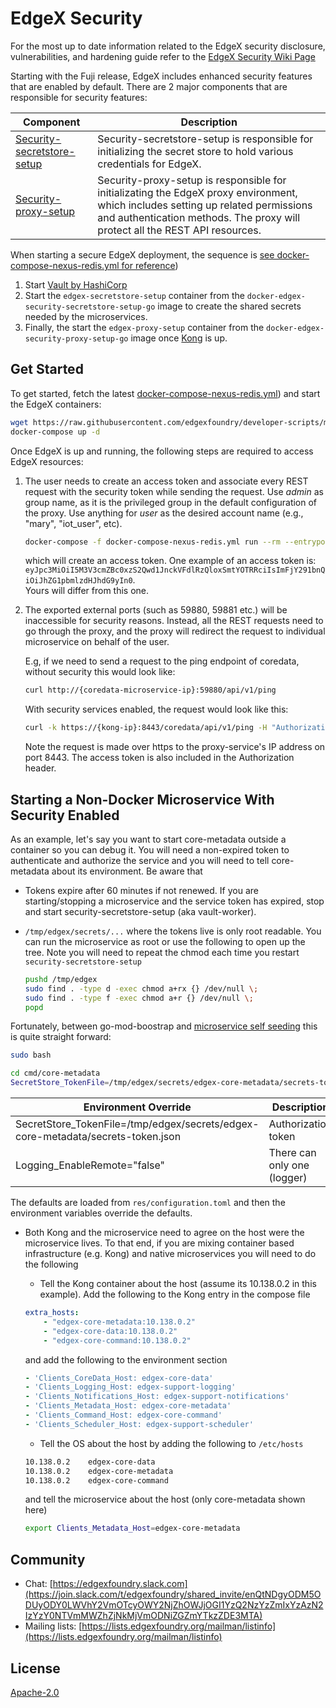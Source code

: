 # EdgeX Security

For the most up to date information related to the EdgeX security disclosure, vulnerabilities, and hardening guide refer to the [EdgeX Security Wiki Page](https://wiki.edgexfoundry.org/display/FA/Security)

Starting with the Fuji release, EdgeX includes enhanced security features that are enabled by default.
There are 2 major components that are responsible for security features:

| Component  | Description  |
|---|---|
|  [Security-secretstore-setup](cmd/security-secretstore-setup/README.md) | Security-secretstore-setup is responsible for initializing the secret store to hold various credentials for EdgeX.  |
| [Security-proxy-setup](cmd/security-proxy-setup/README.md)  | Security-proxy-setup is responsible for initializating the EdgeX proxy environment, which includes setting up related permissions and authentication methods. The proxy will protect all the REST API resources.  |

When starting a secure EdgeX deployment, the sequence is [see docker-compose-nexus-redis.yml for reference](https://github.com/edgexfoundry/developer-scripts/blob/master/releases/nightly-build/compose-files/docker-compose-nexus-redis.yml))

1. Start [Vault by HashiCorp](https://www.vaultproject.io/)
1. Start the `edgex-secretstore-setup` container from the `docker-edgex-security-secretstore-setup-go` image to create the shared secrets needed by the microservices.
1. Finally, the start the `edgex-proxy-setup` container from the `docker-edgex-security-proxy-setup-go` image once [Kong](https://konghq.com/) is up.

## Get Started

To get started, fetch the latest [docker-compose-nexus-redis.yml](https://github.com/edgexfoundry/developer-scripts/blob/master/releases/nightly-build/compose-files/docker-compose-nexus-redis.yml)) and start the EdgeX containers:

```sh
wget https://raw.githubusercontent.com/edgexfoundry/developer-scripts/master/releases/nightly-build/compose-files/docker-compose-nexus-redis.yml
docker-compose up -d
```

Once EdgeX is up and running, the following steps are required to access EdgeX resources:

1. The user needs to create an access token and associate every REST request with the security token
   while sending the request. Use _admin_ as group name, as it is the privileged group in the
   default configuration of the proxy. Use anything for _user_ as the desired account name
   (e.g., "mary", "iot_user", etc).

    ```sh
    docker-compose -f docker-compose-nexus-redis.yml run --rm --entrypoint /edgex/security-proxy-setup edgex-proxy --init=false --useradd=IAmGroot --group=admin
    ```

    which will create an access token. One example of an access token is:
    `eyJpc3MiOiI5M3V3cmZBc0xzS2Qwd1JnckVFdlRzQloxSmtYOTRRciIsImFjY291bnQiOiJhZG1pbmlzdHJhdG9yIn0`.  
    Yours will differ from this one.

2. The exported external ports (such as 59880, 59881 etc.) will be inaccessible for security reasons.
Instead, all the REST requests need to go through the proxy, and the proxy will redirect the request to individual microservice on behalf of the user.

    E.g, if we need to send a request to the ping endpoint of coredata, without security this would look like:

    ```sh
    curl http://{coredata-microservice-ip}:59880/api/v1/ping
    ```

    With security services enabled, the request would look like this:

    ```sh
    curl -k https://{kong-ip}:8443/coredata/api/v1/ping -H "Authorization: Bearer <access-token>"
    ```

   Note the request is made over https to the proxy-service's IP address on port 8443.  The access token is also
   included in the Authorization header.

## Starting a Non-Docker Microservice With Security Enabled

As an example, let's say you want to start core-metadata outside a container so you can debug it. You will need a non-expired token to authenticate and authorize the service and you will need to tell core-metadata about its environment. Be aware that

* Tokens expire after 60 minutes if not renewed. If you are starting/stopping a microservice and the service token has expired, stop and start security-secretstore-setup (aka vault-worker).
* `/tmp/edgex/secrets/...` where the tokens live is only root readable. You can run the microservice as root or use the following to open up the tree. Note you will need to repeat the chmod each time you restart `security-secretstore-setup`

    ```sh
    pushd /tmp/edgex
    sudo find . -type d -exec chmod a+rx {} /dev/null \;
    sudo find . -type f -exec chmod a+r {} /dev/null \;
    popd
    ```

Fortunately, between go-mod-boostrap and [microservice self seeding](https://github.com/edgexfoundry/edgex-docs/blob/master/docs_src/design/adr/0005-Service-Self-Config.md) this is quite straight forward:

```sh
sudo bash

cd cmd/core-metadata
SecretStore_TokenFile=/tmp/edgex/secrets/edgex-core-metadata/secrets-token.json Logging_EnableRemote="false" ./core-metadata
```

| Environment Override  | Description  |
|---|---|
| SecretStore_TokenFile=/tmp/edgex/secrets/edgex-core-metadata/secrets-token.json | Authorization token |
| Logging_EnableRemote="false" | There can only one (logger) |

The defaults are loaded from `res/configuration.toml` and then the environment variables override the defaults.

* Both Kong and the microservice need to agree on the host were the microservice lives. To that end, if you are mixing container based infrastructure (e.g. Kong) and native microservices you will need to do the following
  * Tell the Kong container about the host (assume its 10.138.0.2 in this example). Add the following to the Kong entry in the compose file
  
  ```yaml
  extra_hosts:
      - "edgex-core-metadata:10.138.0.2"
      - "edgex-core-data:10.138.0.2"
      - "edgex-core-command:10.138.0.2"
  ```

  and add the following to the environment section

  ```yaml
  - 'Clients_CoreData_Host: edgex-core-data'
  - 'Clients_Logging_Host: edgex-support-logging'
  - 'Clients_Notifications_Host: edgex-support-notifications'
  - 'Clients_Metadata_Host: edgex-core-metadata'
  - 'Clients_Command_Host: edgex-core-command'
  - 'Clients_Scheduler_Host: edgex-support-scheduler'
  ```

  * Tell the OS about the host by adding the following to `/etc/hosts`

  ```sh
  10.138.0.2    edgex-core-data
  10.138.0.2    edgex-core-metadata
  10.138.0.2    edgex-core-command
  ```

  and tell the microservice about the host (only core-metadata shown here)

  ```sh
  export Clients_Metadata_Host=edgex-core-metadata
  ```

## Community

* Chat: [https://edgexfoundry.slack.com](https://join.slack.com/t/edgexfoundry/shared_invite/enQtNDgyODM5ODUyODY0LWVhY2VmOTcyOWY2NjZhOWJjOGI1YzQ2NzYzZmIxYzAzN2IzYzY0NTVmMWZhZjNkMjVmODNiZGZmYTkzZDE3MTA)
* Mailing lists: [https://lists.edgexfoundry.org/mailman/listinfo](https://lists.edgexfoundry.org/mailman/listinfo)

## License

[Apache-2.0](LICENSE)